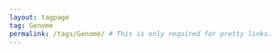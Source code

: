 ```yaml
---
layout: tagpage
tag: Genome
permalink: /tags/Genome/ # This is only required for pretty links.
---
```

